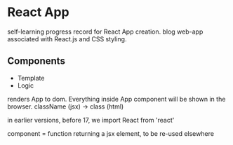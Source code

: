 # React App

self-learning progress record for React App creation.
blog web-app associated with React.js and CSS styling.


## Components

- Template
- Logic

renders App to dom. Everything inside App component will be shown in the browser.
className (jsx) -> class (html)

in earlier versions, before 17, we import React from 'react'

component = function returning a jsx element, to be re-used elsewhere

